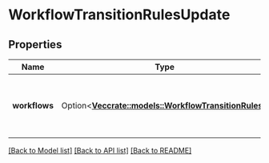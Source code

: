 # WorkflowTransitionRulesUpdate

## Properties

Name | Type | Description | Notes
------------ | ------------- | ------------- | -------------
**workflows** | Option<[**Vec<crate::models::WorkflowTransitionRules>**](WorkflowTransitionRules.md)> | The list of workflows with transition rules to update. | [optional]

[[Back to Model list]](../README.md#documentation-for-models) [[Back to API list]](../README.md#documentation-for-api-endpoints) [[Back to README]](../README.md)


